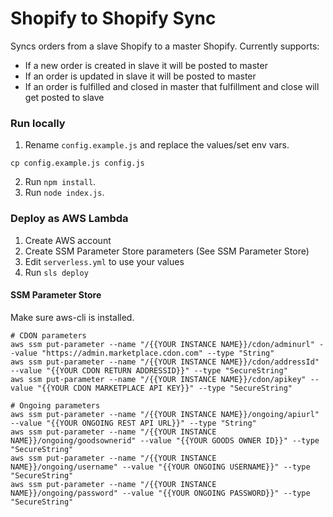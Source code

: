 # Shopify to Shopify Sync
Syncs orders from a slave Shopify to a master Shopify. Currently supports:
* If a new order is created in slave it will be posted to master
* If an order is updated in slave it will be posted to master
* If an order is fulfilled and closed in master that fulfillment and close will get posted to slave

### Run locally
1. Rename `config.example.js` and replace the values/set env vars.
```
cp config.example.js config.js
```
2. Run `npm install`.
3. Run `node index.js`.

### Deploy as AWS Lambda
1. Create AWS account
2. Create SSM Parameter Store parameters (See SSM Parameter Store)
3. Edit `serverless.yml` to use your values
4. Run `sls deploy`

#### SSM Parameter Store
Make sure aws-cli is installed.

```
# CDON parameters
aws ssm put-parameter --name "/{{YOUR INSTANCE NAME}}/cdon/adminurl" --value "https://admin.marketplace.cdon.com" --type "String"
aws ssm put-parameter --name "/{{YOUR INSTANCE NAME}}/cdon/addressId" --value "{{YOUR CDON RETURN ADDRESSID}}" --type "SecureString"
aws ssm put-parameter --name "/{{YOUR INSTANCE NAME}}/cdon/apikey" --value "{{YOUR CDON MARKETPLACE API KEY}}" --type "SecureString"

# Ongoing parameters
aws ssm put-parameter --name "/{{YOUR INSTANCE NAME}}/ongoing/apiurl" --value "{{YOUR ONGOING REST API URL}}" --type "String"
aws ssm put-parameter --name "/{{YOUR INSTANCE NAME}}/ongoing/goodsownerid" --value "{{YOUR GOODS OWNER ID}}" --type "SecureString"
aws ssm put-parameter --name "/{{YOUR INSTANCE NAME}}/ongoing/username" --value "{{YOUR ONGOING USERNAME}}" --type "SecureString"
aws ssm put-parameter --name "/{{YOUR INSTANCE NAME}}/ongoing/password" --value "{{YOUR ONGOING PASSWORD}}" --type "SecureString"
```